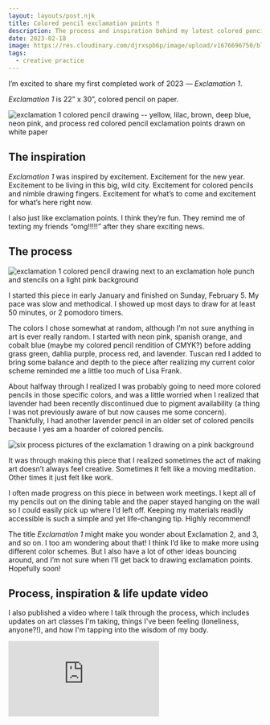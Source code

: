 ```yaml
---
layout: layouts/post.njk
title: Colored pencil exclamation points ‼️
description: The process and inspiration behind my latest colored pencil drawing
date: 2023-02-18
image: https://res.cloudinary.com/djrxspb6p/image/upload/v1676696750/blog/exclamation_1/exclamation_1_materials_bh4k32.jpg
tags:
  - creative practice
---
```


I’m excited to share my first completed work of 2023 — _Exclamation 1_.

_Exclamation 1_ is 22” x 30”, colored pencil on paper.

![exclamation 1 colored pencil drawing -- yellow, lilac, brown, deep blue, neon pink, and process red colored pencil exclamation points drawn on white paper](https://res.cloudinary.com/djrxspb6p/image/upload/v1676696751/blog/exclamation_1/exclamation_1_final__solo_jupctw.jpg)

## The inspiration

_Exclamation 1_ was inspired by excitement. Excitement for the new year. Excitement to be living in this big, wild city. Excitement for colored pencils and nimble drawing fingers. Excitement for what’s to come and excitement for what’s here right now.

I also just like exclamation points. I think they’re fun. They remind me of texting my friends “omg!!!!!” after they share exciting news.

## The process

![exclamation 1 colored pencil drawing next to an exclamation hole punch and stencils on a light pink background](https://res.cloudinary.com/djrxspb6p/image/upload/v1676696750/blog/exclamation_1/exclamation_1_materials_bh4k32.jpg)

I started this piece in early January and finished on Sunday, February 5. My pace was slow and methodical. I showed up most days to draw for at least 50 minutes, or 2 pomodoro timers.

The colors I chose somewhat at random, although I’m not sure anything in art is ever really random. I started with neon pink, spanish orange, and cobalt blue (maybe my colored pencil rendition of CMYK?) before adding grass green, dahlia purple, process red, and lavender. Tuscan red I added to bring some balance and depth to the piece after realizing my current color scheme reminded me a little too much of Lisa Frank.

About halfway through I realized I was probably going to need more colored pencils in those specific colors, and was a little worried when I realized that lavender had been recently discontinued due to pigment availability (a thing I was not previously aware of but now causes me some concern). Thankfully, I had another lavender pencil in an older set of colored pencils because I yes am a hoarder of colored pencils.

![six process pictures of the exclamation 1 drawing on a pink background](https://res.cloudinary.com/djrxspb6p/image/upload/v1676696750/blog/exclamation_1/exclamation_1_process_fsv7ms.jpg)

It was through making this piece that I realized sometimes the act of making art doesn’t always feel creative. Sometimes it felt like a moving meditation. Other times it just felt like work.

I often made progress on this piece in between work meetings. I kept all of my pencils out on the dining table and the paper stayed hanging on the wall so I could easily pick up where I’d left off. Keeping my materials readily accessible is such a simple and yet life-changing tip. Highly recommend!

The title _Exclamation 1_ might make you wonder about Exclamation 2, and 3, and so on. I too am wondering about that! I think I’d like to make more using different color schemes. But I also have a lot of other ideas bouncing around, and I’m not sure when I’ll get back to drawing exclamation points. Hopefully soon!

## Process, inspiration & life update video

I also published a video where I talk through the process, which includes updates on art classes I'm taking, things I've been feeling (loneliness, anyone?!), and how I'm tapping into the wisdom of my body.

<div class="video-container">
<iframe src="https://www.youtube.com/embed/vFDvQ6JDI2A" title="YouTube video player" frameborder="0" allow="accelerometer; autoplay; clipboard-write; encrypted-media; gyroscope; picture-in-picture; web-share" allowfullscreen></iframe>
</div>
